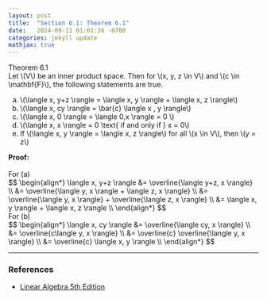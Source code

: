 ```yaml
---
layout: post
title:  "Section 6.1: Theorem 6.1"
date:   2024-09-11 01:01:36 -0700
categories: jekyll update
mathjax: true
---
```

<!------------------------------------------------------------------------------------>
<div class="purdiv">
Theorem 6.1
</div>
<div class="purbdiv">
Let \(V\) be an inner product space. Then for \(x, y, z \in V\) and \(c \in \mathbf{F}\), the following statements are true.
<ol type="a">
	<li>\(\langle x, y+z \rangle = \langle x, y \rangle + \langle x, z \rangle\)</li>
	<li>\(\langle x, cy \rangle = \bar{c} \langle x , y \rangle\)</li>
	<li>\(\langle x, 0 \rangle = \langle 0,x \rangle = 0 \) </li>
	<li>\(\langle x, x \rangle = 0 \text{ if and only if } x = 0\)</li>
	<li>If \(\langle x, y \rangle = \langle x, z \rangle\) for all \(x \in V\), then \(y = z\)</li>
</ol>
</div>
<b>Proof:</b>
<br>
<br>
For (a)
<div>
$$
\begin{align*}
\langle x, y+z \rangle &= \overline{\langle y+z, x \rangle} \\
                       &=  \overline{\langle y, x \rangle + \langle z, x \rangle} \\
					   &=  \overline{\langle y, x \rangle} + \overline{\langle z, x \rangle} \\
					   &=  \langle x, y \rangle + \langle x, z \rangle \\
\end{align*}
$$
</div>
For (b)
<div>
$$
\begin{align*}
\langle x, cy \rangle &= \overline{\langle cy, x \rangle} \\
                       &= \overline{c\langle y, x \rangle} \\
					   &= \overline{c} \overline{\langle y, x \rangle} \\
					   &= \overline{c} \langle x, y \rangle \\
\end{align*}
$$
</div>
<hr>

<!------------------------------------------------------------------------------------>
<h3>References</h3>
<ul>
<li><a href="https://www.amazon.com/Linear-Algebra-5th-Stephen-Friedberg/dp/0134860241/ref=tmm_hrd_swatch_0?_encoding=UTF8&qid=&sr=">Linear Algebra 5th Edition</a></li>
</ul>
























